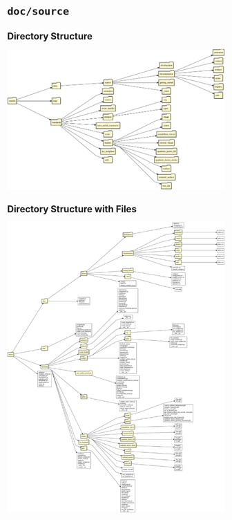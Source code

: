 # `doc/source`

## Directory Structure

<img src="_static/manim_graph.svg" alt="Manim Directory Structure" />

## Directory Structure with Files

<img src="_static/manim_graph_files.svg" alt="Manim Directory Structure with Files in Directories" />
